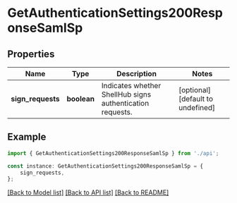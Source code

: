 # GetAuthenticationSettings200ResponseSamlSp


## Properties

Name | Type | Description | Notes
------------ | ------------- | ------------- | -------------
**sign_requests** | **boolean** | Indicates whether ShellHub signs authentication requests. | [optional] [default to undefined]

## Example

```typescript
import { GetAuthenticationSettings200ResponseSamlSp } from './api';

const instance: GetAuthenticationSettings200ResponseSamlSp = {
    sign_requests,
};
```

[[Back to Model list]](../README.md#documentation-for-models) [[Back to API list]](../README.md#documentation-for-api-endpoints) [[Back to README]](../README.md)
